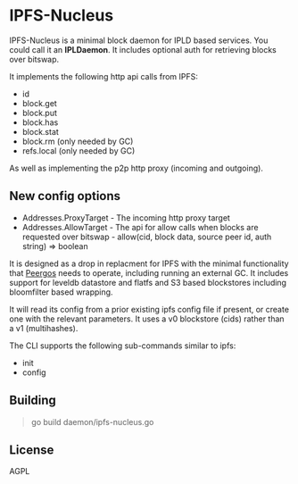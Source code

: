 # IPFS-Nucleus

IPFS-Nucleus is a minimal block daemon for IPLD based services. You could call it an **IPLDaemon**. It includes optional auth for retrieving blocks over bitswap.

It implements the following http api calls from IPFS:
* id
* block.get
* block.put
* block.has
* block.stat
* block.rm (only needed by GC)
* refs.local (only needed by GC)

As well as implementing the p2p http proxy (incoming and outgoing). 

## New config options
* Addresses.ProxyTarget - The incoming http proxy target
* Addresses.AllowTarget - The api for allow calls when blocks are requested over bitswap - allow(cid, block data, source peer id, auth string) => boolean

It is designed as a drop in replacment for IPFS with the minimal functionality that [Peergos](https://github.com/peergos/peergos) needs to operate, including running an external GC. It includes support for leveldb datastore and flatfs and S3 based blockstores including bloomfilter based wrapping.

It will read its config from a prior existing ipfs config file if present, or create one with the relevant parameters. It uses a v0 blockstore (cids) rather than a v1 (multihashes).

The CLI supports the following sub-commands similar to ipfs:
* init
* config

## Building
> go build daemon/ipfs-nucleus.go

## License

AGPL
